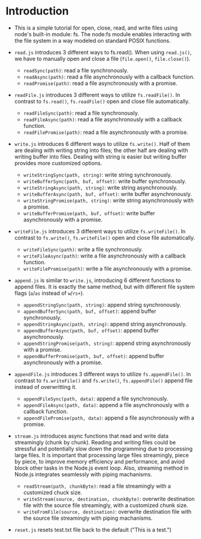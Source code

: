 # Introduction

- This is a simple tutorial for open, close, read, and write files using node's built-in module: fs. The node:fs module enables interacting with the file system in a way modeled on standard POSIX functions.

- `read.js` introduces 3 different ways to fs.read(). When using `read.js()`, we have to manually open and close a file (`file.open()`, `file.close()`).

  - `readSync(path)`: read a file synchronously.
  - `readAsync(path)`: read a file asynchronously with a callback function.
  - `readPromise(path)`: read a file asynchronously with a promise.

- `readFile.js` introduces 3 different ways to utilize `fs.readFile()`. In contrast to `fs.read()`, `fs.readFile()` open and close file automatically.

  - `readFileSync(path)`: read a file synchronously.
  - `readFileAsync(path)`: read a file asynchronously with a callback function.
  - `readFilePromise(path)`: read a file asynchronously with a promise.

- `write.js` introduces 6 different ways to utilize `fs.write()`. Half of them are dealing with writing string into files; the other half are dealing with writing buffer into files. Dealing with string is easier but writing buffer provides more customized options.

  - `writeStringSync(path, string)`: write string synchronously.
  - `writeBufferSync(path, buf, offset)`: write buffer synchronously.
  - `writeStringAsync(path, string)`: write string asynchronously.
  - `writeBufferAsync(path, buf, offset)`: write buffer asynchronously.
  - `writeStringPromise(path, string)`: write string asynchronously with a promise.
  - `writeBufferPromise(path, buf, offset)`: write buffer asynchronously with a promise.

- `writeFile.js` introduces 3 different ways to utilize `fs.writeFile()`. In contrast to `fs.write()`, `fs.writeFile()` open and close file automatically.

  - `writeFileSync(path)`: write a file synchronously.
  - `writeFileAsync(path)`: write a file asynchronously with a callback function.
  - `writeFilePromise(path)`: write a file asynchronously with a promise.

- `append.js` is similar to `write.js`, introducing 6 different functions to append files. It is exactly the same method, but with different file system flags (`a`/`as` instead of `w`/`rs+`).

  - `appendStringSync(path, string)`: append string synchronously.
  - `appendBufferSync(path, buf, offset)`: append buffer synchronously.
  - `appendStringAsync(path, string)`: append string asynchronously.
  - `appendBufferAsync(path, buf, offset)`: append buffer asynchronously.
  - `appendStringPromise(path, string)`: append string asynchronously with a promise.
  - `appendBufferPromise(path, buf, offset)`: append buffer asynchronously with a promise.

- `appendFile.js` introduces 3 different ways to utilize `fs.appendFile()`. In contrast to `fs.writeFile()` and `fs.write()`, `fs.appendFile()` append file instead of overwritting it.

  - `appendFileSync(path, data)`: append a file synchronously.
  - `appendFileAsync(path, data)`: append a file asynchronously with a callback function.
  - `appendFilePromise(path, data)`: append a file asynchronously with a promise.

- `stream.js` introduces async functions that read and write data streamingly (chunk by chunk). Reading and writing files could be stressful and potentially slow down the programming due to processing large files. It is important that processing large files streamingly, piece by piece, to improve memory efficiency and performance, and aviod block other tasks in the Node.js event loop. Also, streaming method in Node.js integrates seamlessly with piping machanisms.

  - `readStream(path, chunkByte)`: read a file streamingly with a customized chuck size.
  - `writeStream(source, destination, chunkByte)`: overwrite destination file with the source file streamingly, with a customized chunk size.
  - `writeFromFile(source, destination)`: overwrite destination file with the source file streamingly with piping machanisms.

- `reset.js` resets test.txt file back to the default ("This is a test.")
